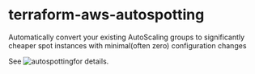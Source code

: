# terraform-aws-autospotting
Automatically convert your existing AutoScaling groups to significantly cheaper spot instances with minimal(often zero) configuration changes


See ![autospotting](https://github.com/cristim/autospotting)for details.
